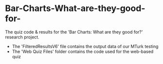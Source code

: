 # Bar-Charts-What-are-they-good-for-
The quiz code &amp; results for the 'Bar Charts: What are they good for?' research project.

- The 'FilteredResultsV6' file contains the output data of our MTurk testing
- The 'Web Quiz Files' folder contains the code used for the web-based quiz
